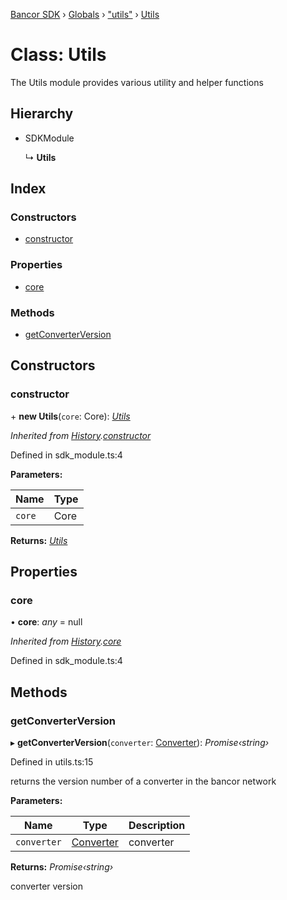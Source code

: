[Bancor SDK](../README.md) › [Globals](../globals.md) › ["utils"](../modules/_utils_.md) › [Utils](_utils_.utils.md)

# Class: Utils

The Utils module provides various utility and helper functions

## Hierarchy

* SDKModule

  ↳ **Utils**

## Index

### Constructors

* [constructor](_utils_.utils.md#constructor)

### Properties

* [core](_utils_.utils.md#core)

### Methods

* [getConverterVersion](_utils_.utils.md#getconverterversion)

## Constructors

###  constructor

\+ **new Utils**(`core`: Core): *[Utils](_utils_.utils.md)*

*Inherited from [History](_history_.history.md).[constructor](_history_.history.md#constructor)*

Defined in sdk_module.ts:4

**Parameters:**

Name | Type |
------ | ------ |
`core` | Core |

**Returns:** *[Utils](_utils_.utils.md)*

## Properties

###  core

• **core**: *any* = null

*Inherited from [History](_history_.history.md).[core](_history_.history.md#core)*

Defined in sdk_module.ts:4

## Methods

###  getConverterVersion

▸ **getConverterVersion**(`converter`: [Converter](../interfaces/_types_.converter.md)): *Promise‹string›*

Defined in utils.ts:15

returns the version number of a converter in the bancor network

**Parameters:**

Name | Type | Description |
------ | ------ | ------ |
`converter` | [Converter](../interfaces/_types_.converter.md) | converter  |

**Returns:** *Promise‹string›*

converter version
